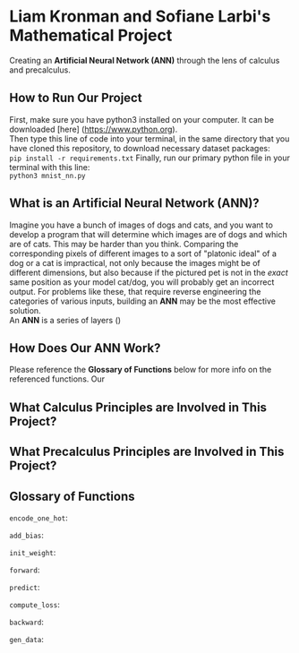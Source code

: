 # Liam Kronman and Sofiane Larbi's Mathematical Project
Creating an **Artificial Neural Network (ANN)** through the lens of calculus and precalculus.

## How to Run Our Project
First, make sure you have python3 installed on your computer. It can be downloaded [here] (https://www.python.org).  
Then type this line of code into your terminal, in the same directory that you have cloned this repository, to download necessary dataset packages:  
`pip install -r requirements.txt`
Finally, run our primary python file in your terminal with this line:  
`python3 mnist_nn.py`


## What is an Artificial Neural Network (ANN)?
Imagine you have a bunch of images of dogs and cats, and you want to develop a program that will determine which images are of dogs and which are of cats. This may be harder than you think. Comparing the corresponding pixels of different images to a sort of "platonic ideal" of a dog or a cat is impractical, not only because the images might be of different dimensions, but also because if the pictured pet is not in the *exact* same position as your model cat/dog, you will probably get an incorrect output. For problems like these, that require reverse engineering the categories of various inputs, building an **ANN** may be the most effective solution.  
An **ANN** is a series of layers ()

## How Does Our ANN Work?
Please reference the **Glossary of Functions** below for more info on the referenced functions.
Our

## What Calculus Principles are Involved in This Project?

## What Precalculus Principles are Involved in This Project?

## Glossary of Functions
`encode_one_hot`:  

`add_bias`:  

`init_weight`:

`forward`:  

`predict`:  

`compute_loss`:  

`backward`:  

`gen_data`:  
